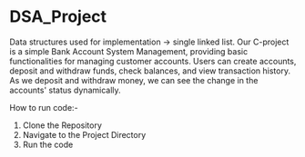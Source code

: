 # DSA_Project

Data structures used for implementation -> single linked list.
Our C-project is a simple Bank Account System Management, providing basic functionalities for managing customer accounts. Users can create accounts, deposit and withdraw funds, check balances, and view transaction history. As we deposit and withdraw money, we can see the change in the accounts' status dynamically.

How to run code:-
1) Clone the Repository
2) Navigate to the Project Directory
3) Run the code
